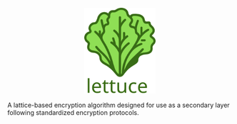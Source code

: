 
<p align="center"><img src="/assets/logo-repositioned.svg" width="160"></p>

A lattice-based encryption algorithm designed for use as a secondary layer following standardized encryption protocols.
